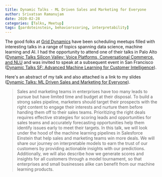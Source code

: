 ```yaml
---
title: Dynamic Talks - ML Driven Sales and Marketing for Everyone
author: Srivatsan Ramanujam
date: 2020-02-28
categories: [Talks, Meetup]
tags: [pardoteinstein, behaviorscoring, interpretability]
---
```


The good folks at [Grid Dynamics](https://www.griddynamics.com/) have been scheduling meetups filled with interesting talks in a range of topics spanning data science, machine learning and AI. I had the opportunity to attend one of their talks in Palo Alto ([Dynamic Talks Silicon Valley: Voice Platforms, Conversational Commerce, and NLU](https://www.meetup.com/Dynamics-Talks-Silicon-Valley/events/267624645/) and was invited to speak at a subsequent event in San Francisco ([Dynamic Talks SF: Advanced Machine Learning for Customer Intelligence](https://www.griddynamics.com/events/dynamic-talks/dynamic-talks-san-francisco-q1-2020)).

Here's an abstract of my talk and also attached is a link to my slides ([Dynamic Talks: ML Driven Sales and Marketing for Everyone](https://www.slideshare.net/SrivatsanRamanujam/machine-learning-driven-sales-and-marketing-for-everyone)).

> Sales and marketing teams in enterprises have too many leads to pursue but have limited time and budget at their disposal. To build a strong sales pipeline, marketers should target their prospects with the right content to engage their interests and nurture them before handing them off to their sales teams. Prioritizing the right deals requires effective strategies for scoring leads and opportunities for sales teams and accurately forecasting opportunities help them identify issues early to meet their targets. In this talk, we will look under the hood of the machine learning pipelines in Salesforce Einstein that help sales and marketing teams win more deals. We will share our journey on interpretable models to earn the trust of our customers by providing actionable insights with our predictions. Additionally, we will also describe how we generate scores and insights for all customers through a model tournament, so that enterprises and small businesses alike can benefit from our machine learning products.
